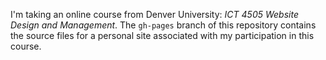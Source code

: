 I'm taking an online course from Denver University:  *ICT 4505 Website Design and Management*.  The `gh-pages` branch of this repository contains the source files for a personal site associated with my participation in this course.